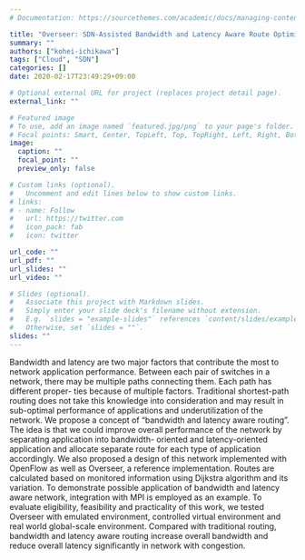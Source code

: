 ```yaml
---
# Documentation: https://sourcethemes.com/academic/docs/managing-content/

title: "Overseer: SDN-Assisted Bandwidth and Latency Aware Route Optimization based on Application Requirement"
summary: ""
authors: ["kohei-ichikawa"]
tags: ["Cloud", "SDN"]
categories: []
date: 2020-02-17T23:49:29+09:00

# Optional external URL for project (replaces project detail page).
external_link: ""

# Featured image
# To use, add an image named `featured.jpg/png` to your page's folder.
# Focal points: Smart, Center, TopLeft, Top, TopRight, Left, Right, BottomLeft, Bottom, BottomRight.
image:
  caption: ""
  focal_point: ""
  preview_only: false

# Custom links (optional).
#   Uncomment and edit lines below to show custom links.
# links:
# - name: Follow
#   url: https://twitter.com
#   icon_pack: fab
#   icon: twitter

url_code: ""
url_pdf: ""
url_slides: ""
url_video: ""

# Slides (optional).
#   Associate this project with Markdown slides.
#   Simply enter your slide deck's filename without extension.
#   E.g. `slides = "example-slides"` references `content/slides/example-slides.md`.
#   Otherwise, set `slides = ""`.
slides: ""
---
```


Bandwidth and latency are two major factors that contribute the most to
network application performance. Between each pair of switches in a network,
there may be multiple paths connecting them. Each path has different proper-
ties because of multiple factors. Traditional shortest-path routing does not
take this knowledge into consideration and may result in sub-optimal
performance of applications and underutilization of the network. We propose a
concept of “bandwidth and latency aware routing”. The idea is that we could
improve overall performance of the network by separating application into
bandwidth- oriented and latency-oriented application and allocate separate
route for each type of application accordingly. We also proposed a design of
this network implemented with OpenFlow as well as Overseer, a reference
implementation. Routes are calculated based on monitored information using
Dijkstra algorithm and its variation. To demonstrate possible application of
bandwidth and latency aware network, integration with MPI is employed as an
example. To evaluate eligibility, feasibility and practicality of this work,
we tested Overseer with emulated environment, controlled virtual environment
and real world global-scale environment. Compared with traditional routing,
bandwidth and latency aware routing increase overall bandwidth and reduce
overall latency significantly in network with congestion.
